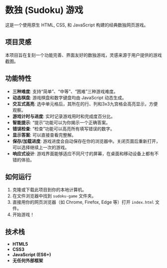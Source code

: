 # 数独 (Sudoku) 游戏

这是一个使用原生 HTML, CSS, 和 JavaScript 构建的经典数独网页游戏。

## 项目灵感

本项目旨在复刻一个功能完善、界面友好的数独游戏，灵感来源于用户提供的游戏截图。

## 功能特性

- **三种难度**: 支持“简单”、“中等”、“困难”三种游戏难度。
- **动态棋盘**: 游戏棋盘和数字键盘均由 JavaScript 动态生成。
- **交互式高亮**: 选中单元格后，其所在的行、列和3x3九宫格会高亮显示，方便观察。
- **游戏计时与进度**: 实时记录游戏用时和完成度百分比。
- **智能提示**: “提示”功能可以为你揭示一个正确答案。
- **错误检查**: “检查”功能可以高亮所有填写错误的数字。
- **显示答案**: 可以直接查看完整解。
- **保存/加载进度**: 游戏进度会自动保存在你的浏览器中。关闭页面后重新打开，可以选择继续上一次的游戏。
- **响应式设计**: 游戏界面能够适应不同尺寸的屏幕，在桌面和移动设备上都有不错的体验。

## 如何运行

1.  克隆或下载此项目到你的本地计算机。
2.  在文件浏览器中找到 `sudoku-game` 文件夹。
3.  直接用你的网页浏览器（如 Chrome, Firefox, Edge 等）打开 `index.html` 文件。
4.  开始游戏！

## 技术栈

- **HTML5**
- **CSS3**
- **JavaScript (ES6+)**
- **无任何外部框架**